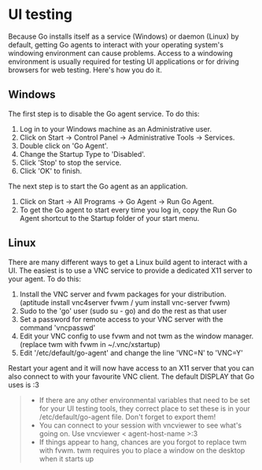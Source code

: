 # UI testing

Because Go installs itself as a service (Windows) or daemon (Linux) by default, getting Go agents to interact with your operating system's windowing environment can cause problems. Access to a windowing environment is usually required for testing UI applications or for driving browsers for web testing. Here's how you do it.

## Windows

The first step is to disable the Go agent service. To do this:

1.  Log in to your Windows machine as an Administrative user.
2.  Click on Start → Control Panel → Administrative Tools → Services.
3.  Double click on 'Go Agent'.
4.  Change the Startup Type to 'Disabled'.
5.  Click 'Stop' to stop the service.
6.  Click 'OK' to finish.

The next step is to start the Go agent as an application.

1.  Click on Start → All Programs → Go Agent → Run Go Agent.
2.  To get the Go agent to start every time you log in, copy the Run Go Agent shortcut to the Startup folder of your start menu.

## Linux

There are many different ways to get a Linux build agent to interact with a UI. The easiest is to use a VNC service to provide a dedicated X11 server to your agent. To do this:

1.  Install the VNC server and fvwm packages for your distribution. (aptitude install vnc4server fvwm / yum install vnc-server fvwm)
2.  Sudo to the 'go' user (sudo su - go) and do the rest as that user
3.  Set a password for remote access to your VNC server with the command 'vncpasswd'
4.  Edit your VNC config to use fvwm and not twm as the window manager. (replace twm with fvwm in \~/.vnc/xstartup)
5.  Edit '/etc/default/go-agent' and change the line 'VNC=N' to 'VNC=Y'

Restart your agent and it will now have access to an X11 server that you can also connect to with your favourite VNC client. The default DISPLAY that Go uses is :3

>- If there are any other environmental variables that need to be set for your UI testing tools, they correct place to set these is in your /etc/default/go-agent file. Don't forget to export them!
>- You can connect to your session with vncviewer to see what's going on. Use vncviewer < agent-host-name >:3
>- If things appear to hang, chances are you forgot to replace twm with fvwm. twm requires you to place a window on the desktop when it starts up